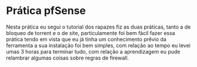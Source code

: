 # Prática pfSense

Nesta prática eu segui o tutorial dos rapazes fiz as duas práticas, tanto a de bloqueo de torrent e o de site, particulamente foi bem
fácil fazer essa prática tendo em vista que eu já tinha um conhecimento prêvio da ferramenta a sua instalação foi bem simples, com
relação ao tempo eu levei umas 3 horas para terminar tudo, com relação a aprendizagem eu pude relambrar algumas coisas sobre regras de
firewall.
